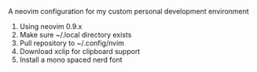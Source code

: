 A neovim configuration for my custom personal development environment

1. Using neovim 0.9.x
2. Make sure ~/.local directory exists
3. Pull repository to ~/.config/nvim 
4. Download xclip for clipboard support
4. Install a mono spaced nerd font
